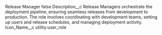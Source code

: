 <?xml version="1.0" encoding="UTF-8"?>
<CustomMetadata xmlns="http://soap.sforce.com/2006/04/metadata" xmlns:xsi="http://www.w3.org/2001/XMLSchema-instance" xmlns:xsd="http://www.w3.org/2001/XMLSchema">
    <label>Release Manager</label>
    <protected>false</protected>
    <values>
        <field>Description__c</field>
        <value xsi:type="xsd:string">Release Managers orchestrate the deployment pipeline, ensuring seamless releases from development to production. The role involves coordinating with development teams, setting up users and release schedules, and managing deployment activity.</value>
    </values>
    <values>
        <field>Icon_Name__c</field>
        <value xsi:type="xsd:string">utility:user_role</value>
    </values>
</CustomMetadata>
